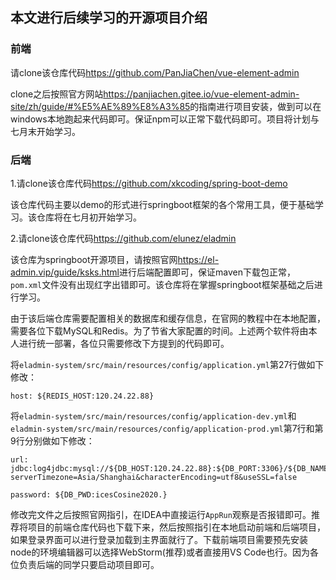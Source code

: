 ## 本文进行后续学习的开源项目介绍
### 前端
请clone该仓库代码<https://github.com/PanJiaChen/vue-element-admin>

clone之后按照官方网站<https://panjiachen.gitee.io/vue-element-admin-site/zh/guide/#%E5%AE%89%E8%A3%85>的指南进行项目安装，做到可以在windows本地跑起来代码即可。保证npm可以正常下载代码即可。项目将计划与七月末开始学习。
### 后端
1.请clone该仓库代码<https://github.com/xkcoding/spring-boot-demo>

该仓库代码主要以demo的形式进行springboot框架的各个常用工具，便于基础学习。该仓库将在七月初开始学习。

2.请clone该仓库代码<https://github.com/elunez/eladmin>

该仓库为springboot开源项目，请按照官网<https://el-admin.vip/guide/ksks.html>进行后端配置即可，保证maven下载包正常，`pom.xml`文件没有出现红字出错即可。该仓库将在掌握springboot框架基础之后进行学习。

由于该后端仓库需要配置相关的数据库和缓存信息，在官网的教程中在本地配置，需要各位下载MySQL和Redis。为了节省大家配置的时间。上述两个软件将由本人进行统一部署，各位只需要修改下方提到的代码即可。

将`eladmin-system/src/main/resources/config/application.yml`第27行做如下修改：
```
host: ${REDIS_HOST:120.24.22.88}
```
将`eladmin-system/src/main/resources/config/application-dev.yml`和`eladmin-system/src/main/resources/config/application-prod.yml`第7行和第9行分别做如下修改：
```
url: jdbc:log4jdbc:mysql://${DB_HOST:120.24.22.88}:${DB_PORT:3306}/${DB_NAME:eladmin}?serverTimezone=Asia/Shanghai&characterEncoding=utf8&useSSL=false
```
```
password: ${DB_PWD:icesCosine2020.}
```
修改完文件之后按照官网指引，在IDEA中直接运行`AppRun`观察是否报错即可。推荐将项目的前端仓库代码也下载下来，然后按照指引在本地启动前端和后端项目，如果登录界面可以进行登录加载到主界面就行了。下载前端项目需要预先安装node的环境编辑器可以选择WebStorm(推荐)或者直接用VS Code也行。因为各位负责后端的同学只要启动项目即可。
